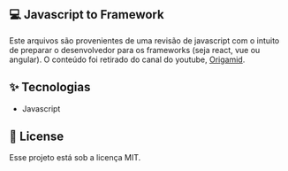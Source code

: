 ## 💻 Javascript to Framework

Este arquivos são provenientes de uma revisão de javascript com o intuito de preparar o desenvolvedor para os frameworks (seja react, vue ou angular). O conteúdo foi retirado do canal do youtube, [Origamid](https://www.youtube.com/watch?v=j6iSONAO6sQ&list=PL9rc_FjKlX39T78CUANwmdta_d1CgUtMt).

## ✨ Tecnologias

- Javascript


## 📝 License

Esse projeto está sob a licença MIT.
